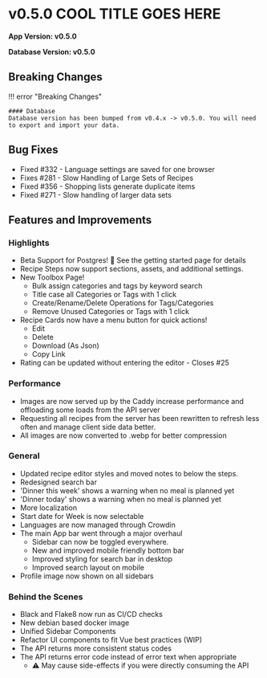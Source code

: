 # v0.5.0 COOL TITLE GOES HERE

**App Version: v0.5.0**

**Database Version: v0.5.0**

## Breaking Changes

!!! error "Breaking Changes"

    #### Database
    Database version has been bumped from v0.4.x -> v0.5.0. You will need to export and import your data.

## Bug Fixes
- Fixed #332 - Language settings are saved for one browser
- Fixes #281 - Slow Handling of Large Sets of Recipes
- Fixed #356 - Shopping lists generate duplicate items
- Fixed #271 - Slow handling of larger data sets

## Features and Improvements

### Highlights
- Beta Support for Postgres! 🎉 See the getting started page for details
- Recipe Steps now support sections, assets, and additional settings. 
- New Toolbox Page!
  - Bulk assign categories and tags by keyword search
  - Title case all Categories or Tags with 1 click
  - Create/Rename/Delete Operations for Tags/Categories
  - Remove Unused Categories or Tags with 1 click
- Recipe Cards now have a menu button for quick actions!
  - Edit
  - Delete
  - Download (As Json)
  - Copy Link
- Rating can be updated without entering the editor - Closes #25

### Performance
- Images are now served up by the Caddy increase performance and offloading some loads from the API server
- Requesting all recipes from the server has been rewritten to refresh less often and manage client side data better.
- All images are now converted to .webp for better compression

### General
- Updated recipe editor styles and moved notes to below the steps. 
- Redesigned search bar
- 'Dinner this week' shows a warning when no meal is planned yet
- 'Dinner today' shows a warning when no meal is planned yet
- More localization
- Start date for Week is now selectable
- Languages are now managed through Crowdin
- The main App bar went through a major overhaul
  - Sidebar can now be toggled everywhere. 
  - New and improved mobile friendly bottom bar
  - Improved styling for search bar in desktop
  - Improved search layout on mobile
- Profile image now shown on all sidebars

### Behind the Scenes
- Black and Flake8 now run as CI/CD checks
- New debian based docker image
- Unified Sidebar Components
- Refactor UI components to fit Vue best practices (WIP)
- The API returns more consistent status codes
- The API returns error code instead of error text when appropriate 
  - ⚠️ May cause side-effects if you were directly consuming the API